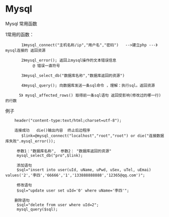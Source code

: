 # Mysql
Mysql 常用函数


  1常用的函数：
  
  
	       1》mysql_connect("主机名称/ip","用户名","密码")   -->建立php ---》mysql连接的 返回资源
	        
	       2》mysql_error(); 返回上mysql操作的文本错误信息
	            @ 错误一直符号
	            
	       3》mysql_select_db("数据库名称","数据库返回的资源") 
	       
	       4》mysql_query(); 向数据库发送一条sql命令 ，理解：执行sql。返回资源
	
	      5》 mysql_affected_rows() 取得前一条sql语句 返回受影响(修改过的哪一行) 的行数



 例子
 
 
       	header("content-type:text/html;charset=utf-8");
        
        连接成功   die()输出内容  终止后边程序
	       $link=@mysql_connect("localhost","root","root") or die("连接数据库失败".mysql_error());
         
         参数1："数据库名称",  参数2： "数据库返回的资源"
         mysql_select_db("pro",$link);
     
         添加语句
         $sql="insert into user(uId, uName, uPwd, uSex, uTel, uEmai) values('2','李四','66666','1','133888888888','12365@qq.com')";
     
         修改语句
         $sql="update user set uId='0' where uName='李四'";
  
        删除语句
         $sql="delete from user where uId=2";
         mysql_query($sql);








